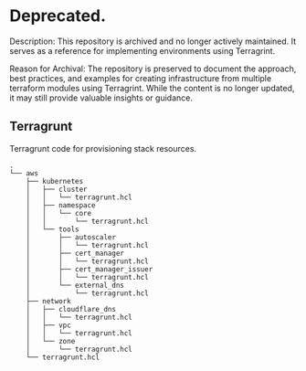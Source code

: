 # Deprecated. 
Description:
This repository is archived and no longer actively maintained. It serves as a reference for implementing environments using Terragrint.

Reason for Archival:
The repository is preserved to document the approach, best practices, and examples for creating infrastructure from multiple terraform modules using Terragrint. While the content is no longer updated, it may still provide valuable insights or guidance.

## Terragrunt
Terragrunt code for provisioning stack resources.
```
.
└── aws
    ├── kubernetes
    │   ├── cluster
    │   │   └── terragrunt.hcl
    │   ├── namespace
    │   │   └── core
    │   │       └── terragrunt.hcl
    │   └── tools
    │       ├── autoscaler
    │       │   └── terragrunt.hcl
    │       ├── cert_manager
    │       │   └── terragrunt.hcl
    │       ├── cert_manager_issuer
    │       │   └── terragrunt.hcl
    │       └── external_dns
    │           └── terragrunt.hcl
    ├── network
    │   ├── cloudflare_dns
    │   │   └── terragrunt.hcl
    │   ├── vpc
    │   │   └── terragrunt.hcl
    │   └── zone
    │       └── terragrunt.hcl
    └── terragrunt.hcl
```

